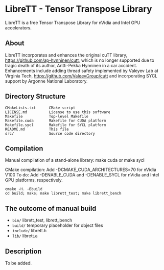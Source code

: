 # LibreTT - Tensor Transpose Library

LibreTT is a free Tensor Transpose Library for nVidia and Intel GPU accelerators.

## About

LibreTT incorporates and enhances the original cuTT library, https://github.com/ap-hynninen/cutt, which is no longer supported due to tragic death of its author, Antti-Pekka Hynninen in a car accident. Enhancements include adding thread safety implemented by Valeyev Lab at Virginia Tech, https://github.com/ValeevGroup/cutt and incorporating SYCL support by Argonne National Laboratory.

## Directory Structure
```
CMakeLists.txt      CMake script
LICENSE.md          License to use this software
Makefile            Top-level Makefile
Makefile.cuda       Makefile for CUDA platform
Makefile.sycl       Makefile for SYCL platform
README.md           This file
src/                Source code directory
```

## Compilation

Manual compilation of a stand-alone library:
make cuda    or    make sycl

CMake compilation:
Add -DCMAKE_CUDA_ARCHITECTURES=70 for nVidia V100
To do: Add -DENABLE_CUDA and -DENABLE_SYCL for nVidia and Intel GPU platforms, respectively.
```
cmake -H. -Bbuild
cd build; make; make librett_test; make librett_bench
```

## The outcome of manual build

* `bin/`     librett_test, librett_bench
* `build/`   temporary placeholder for object files
* `include/` librett.h
* `lib/`     librett.a

## Description

To be added.
